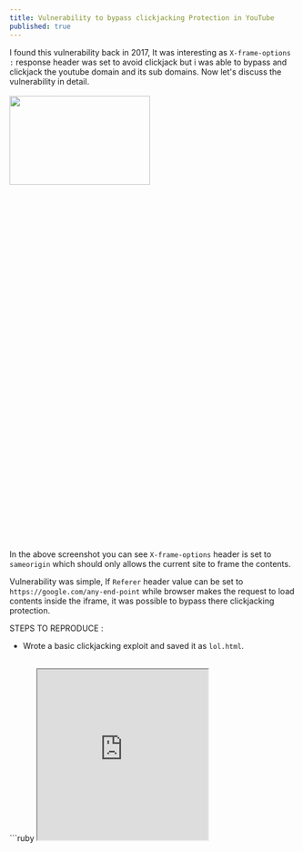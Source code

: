 ```yaml
---
title: Vulnerability to bypass clickjacking Protection in YouTube
published: true
---
```


I found this vulnerability back in 2017, It was interesting as `X-frame-options :` response header was set to avoid clickjack but i was able to bypass and clickjack the youtube domain and its sub domains. Now let's discuss the vulnerability in detail.
<br>
<br>
<img src="https://spidersec.ninja/postimg/p1/img1.png" height="20%" width="70%">
<br>
<br>
In the above screenshot you can see `X-frame-options` header is set to `sameorigin` which should only allows the current site to frame the contents.

Vulnerability was simple, If `Referer` header value can be set to `https://google.com/any-end-point` while browser makes the request to load contents inside the iframe, it was possible to bypass there clickjacking protection.

STEPS TO REPRODUCE :

* Wrote a basic clickjacking exploit and saved it as `lol.html`.
<br>
  ```ruby
  <iframe src="https://youtube.com" height="300" width="300">
  ```
* Turn on intercept in burp proxy.
* Open the `lol.html` in browser.
* Go to burp proxy and set Referer header as **Referer: https://google.com/onlinechallenge/**.
<br>
<br>
<img src="https://spidersec.ninja/postimg/p1/img2.png" height="20%" width="70%">
<br>
<br>
* Now you can see youtube.com is loaded inside iframe.
<br>
<br>
<img src="https://spidersec.ninja/postimg/p1/img3.png" height="20%" width="70%">
<br>
<br>
<img src="https://spidersec.ninja/postimg/p1/img4.png" height="20%" width="70%">
<br>
<br>

Thats it, thanks for reading.
